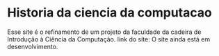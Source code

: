 # Historia da ciencia da computacao
 Esse site é o refinamento de um projeto da faculdade da cadeira de Introdução à Ciência da Computação.
link do site:
O site ainda está em desenvolvimento.
